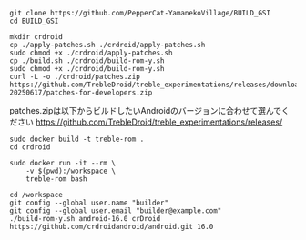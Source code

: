 ```
git clone https://github.com/PepperCat-YamanekoVillage/BUILD_GSI
cd BUILD_GSI
```

```
mkdir crdroid
cp ./apply-patches.sh ./crdroid/apply-patches.sh
sudo chmod +x ./crdroid/apply-patches.sh
cp ./build.sh ./crdroid/build-rom-y.sh
sudo chmod +x ./crdroid/build-rom-y.sh
curl -L -o ./crdroid/patches.zip https://github.com/TrebleDroid/treble_experimentations/releases/download/ci-20250617/patches-for-developers.zip
```
patches.zipは以下からビルドしたいAndroidのバージョンに合わせて選んでください
https://github.com/TrebleDroid/treble_experimentations/releases/

```
sudo docker build -t treble-rom .
cd crdroid

sudo docker run -it --rm \
    -v $(pwd):/workspace \
    treble-rom bash
```

```
cd /workspace
git config --global user.name "builder"
git config --global user.email "builder@example.com"
./build-rom-y.sh android-16.0 crDroid https://github.com/crdroidandroid/android.git 16.0
```